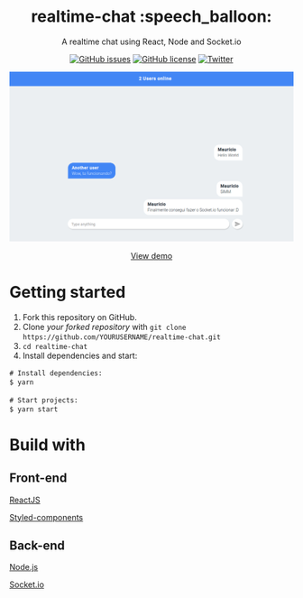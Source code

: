 <h1 align="center">realtime-chat :speech_balloon: </h1>
<p align="center">A realtime chat using React, Node and Socket.io </p>

<p align="center">
  <a href="https://github.com/mauriciomutte/realtime-chat/issues"><img alt="GitHub issues" src="https://img.shields.io/github/issues/mauriciomutte/realtime-chat"></a>
  <a href="https://github.com/mauriciomutte/realtime-chat/blob/master/LICENSE"><img alt="GitHub license" src="https://img.shields.io/github/license/mauriciomutte/realtime-chat"></a>
  <a href="https://twitter.com/mauriciomutte/status/1156694145370640384"><img alt="Twitter" src="https://img.shields.io/twitter/url/https/github.com/mauriciomutte/realtime-chat?style=social"></a>
</p>


<p align="center">
  <img alt="Demo" src="demo.png">
</p>

<p align="center">
  <a align="center" href="https://client.mauriciomutte.now.sh/">View demo</a>
</p>

# Getting started

1. Fork this repository on GitHub.
2. Clone *your forked repository* with `git clone https://github.com/YOURUSERNAME/realtime-chat.git`
3. `cd realtime-chat`
4. Install dependencies and start:

```shell
# Install dependencies:
$ yarn

# Start projects:
$ yarn start
```

# Build with

## Front-end

[ReactJS](https://reactjs.org/)<br/>

[Styled-components](https://www.styled-components.com/)<br/>

## Back-end

[Node.js](https://www.styled-components.com/)<br/>

[Socket.io](https://socket.io/)<br/>
